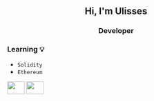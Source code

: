 
<h2 align="center">Hi, I'm Ulisses</h2>
<h3 align="center"> Developer </h3>

### Learning 💡
 - `Solidity` 
 - `Ethereum` 
<div>
 <img align="center" height="30" width="40" src="https://ethereum.org/static/a110735dade3f354a46fc2446cd52476/db4de/eth-home-icon.webp" style="max-width: 100%;">

 <img align="center" height="30" width="40" src="https://docs.soliditylang.org/en/v0.8.12/_static/logo.svg" style="max-width: 100%;">
 </div>
               







